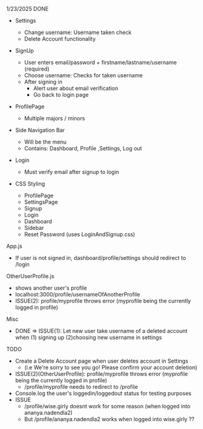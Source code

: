 1/23/2025
DONE
- Settings 
  - Change username: Username taken check
  - Delete Account functionality

- SignUp 
  - User enters email/password + firstname/lastname/username (required)
  - Choose username: Checks for taken username
  - After signing in 
    - Alert user about email verification
    - Go back to login page
  
- ProfilePage
  - Multiple majors / minors

- Side Navigation Bar
  - Will be the menu
  - Contains: Dashboard, Profile ,Settings, Log out

- Login
  - Must verify email after signup to login 
  
- CSS Styling
  - ProfilePage
  - SettingsPage
  - Signup 
  - Login
  - Dashboard
  - Sidebar
  - Reset Password (uses LoginAndSignup.css)

App.js
  - If user is not signed in, dashboard/profile/settings should redirect to /login

OtherUserProfile.js
  - shows another user's profile
  - localhost:3000/profile/usernameOfAnotherProfile
  - ISSUE(2): profile/myprofile throws error (myprofile being the currently logged in profile)

Misc
- DONE => ISSUE(1): Let new user take username of a deleted account when (1) signing up (2)choosing new username in settings

TODO
  - Create a Delete Account page when user deletes account in Settings
    - (i.e We're sorry to see you go! Please confirm your account deletion)
  - ISSUE(2)(OtherUserProfile): profile/myprofile throws error (myprofile being the currently logged in profile)
    - /profile/myprofile needs to redirect to /profile
  - Console.log the user's loggedin/loggedout status for testing purposes
  - ISSUE
    - /profile/wise.girly doesnt work for some reason (when logged into ananya.nadendla2)
    - But /profile/ananya.nadendla2 works when logged into wise.girly ??